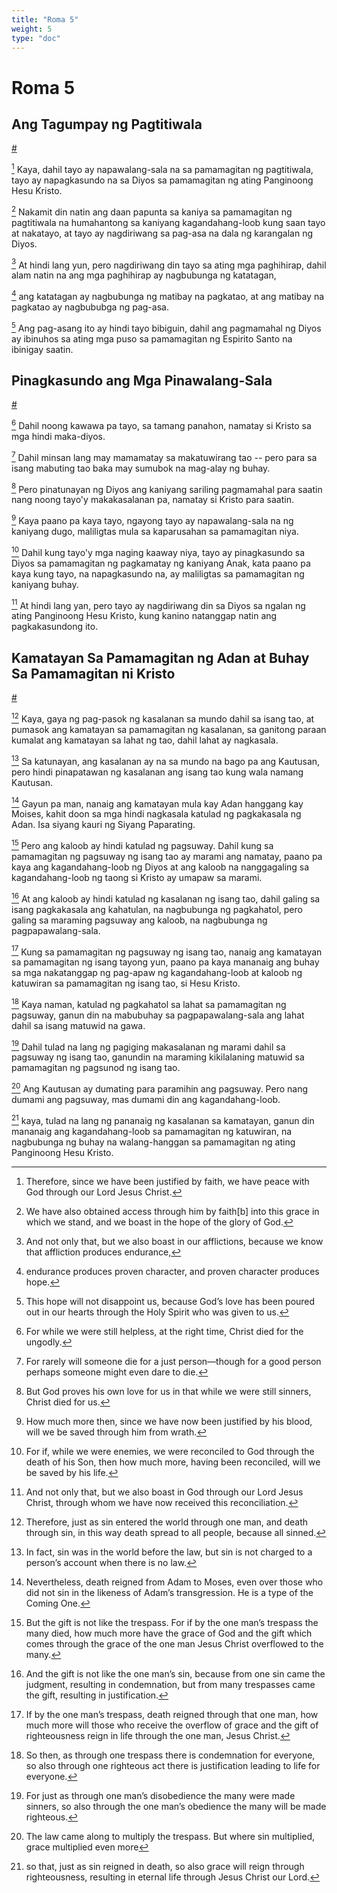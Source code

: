 ```yaml
---
title: "Roma 5"
weight: 5
type: "doc"
---
```


# Roma 5

## Ang Tagumpay ng Pagtitiwala
[#](# "Faith Triumphs")

[^1] Kaya, dahil tayo ay napawalang-sala na sa pamamagitan ng pagtitiwala, tayo ay napagkasundo na sa Diyos sa pamamagitan ng ating Panginoong Hesu Kristo.

[^1]: Therefore, since we have been justified by faith, we have peace with God through our Lord Jesus Christ.

[^2] Nakamit din natin ang daan papunta sa kaniya sa pamamagitan ng pagtitiwala na humahantong sa kaniyang kagandahang-loob kung saan tayo at nakatayo, at tayo ay nagdiriwang sa pag-asa na dala ng karangalan ng Diyos.

[^2]: We have also obtained access through him by faith[b] into this grace in which we stand, and we boast in the hope of the glory of God.

[^3] At hindi lang yun, pero nagdiriwang din tayo sa ating mga paghihirap, dahil alam natin na ang mga paghihirap ay nagbubunga ng katatagan,

[^3]: And not only that, but we also boast in our afflictions, because we know that affliction produces endurance,

[^4] ang katatagan ay nagbubunga ng matibay na pagkatao, at ang matibay na pagkatao ay nagbububga ng pag-asa.

[^4]: endurance produces proven character, and proven character produces hope.

[^5] Ang pag-asang ito ay hindi tayo bibiguin, dahil ang pagmamahal ng Diyos ay ibinuhos sa ating mga puso sa pamamagitan ng Espirito Santo na ibinigay saatin.

[^5]: This hope will not disappoint us, because God’s love has been poured out in our hearts through the Holy Spirit who was given to us.

## Pinagkasundo ang Mga Pinawalang-Sala
[#](# "The Justified Are Reconciled")

[^6] Dahil noong kawawa pa tayo, sa tamang panahon, namatay si Kristo sa mga hindi maka-diyos.

[^6]: For while we were still helpless, at the right time, Christ died for the ungodly.

[^7] Dahil minsan lang may mamamatay sa makatuwirang tao -- pero para sa isang mabuting tao baka may sumubok na mag-alay ng buhay.

[^7]: For rarely will someone die for a just person—though for a good person perhaps someone might even dare to die.

[^8] Pero pinatunayan ng Diyos ang kaniyang sariling pagmamahal para saatin nang noong tayo'y makakasalanan pa, namatay si Kristo para saatin.

[^8]: But God proves his own love for us in that while we were still sinners, Christ died for us.

[^9] Kaya paano pa kaya tayo, ngayong tayo ay napawalang-sala na ng kaniyang dugo, maliligtas mula sa kaparusahan sa pamamagitan niya.

[^9]: How much more then, since we have now been justified by his blood, will we be saved through him from wrath.

[^10] Dahil kung tayo'y mga naging kaaway niya, tayo ay pinagkasundo sa Diyos sa pamamagitan ng pagkamatay ng kaniyang Anak, kata paano pa kaya kung tayo, na napagkasundo na, ay maliligtas sa pamamagitan ng kaniyang buhay.

[^10]: For if, while we were enemies, we were reconciled to God through the death of his Son, then how much more, having been reconciled, will we be saved by his life.

[^11] At hindi lang yan, pero tayo ay nagdiriwang din sa Diyos sa ngalan ng ating Panginoong Hesu Kristo, kung kanino natanggap natin ang pagkakasundong ito.

[^11]: And not only that, but we also boast in God through our Lord Jesus Christ, through whom we have now received this reconciliation.

## Kamatayan Sa Pamamagitan ng Adan at Buhay Sa Pamamagitan ni Kristo
[#](# "Death through Adam and Life through Christ")

[^12] Kaya, gaya ng pag-pasok ng kasalanan sa mundo dahil sa isang tao, at pumasok ang kamatayan sa pamamagitan ng kasalanan, sa ganitong paraan kumalat ang kamatayan sa lahat ng tao, dahil lahat ay nagkasala.

[^12]: Therefore, just as sin entered the world through one man, and death through sin, in this way death spread to all people, because all sinned.

[^13] Sa katunayan, ang kasalanan ay na sa mundo na bago pa ang Kautusan, pero hindi pinapatawan ng kasalanan ang isang tao kung wala namang Kautusan.

[^13]: In fact, sin was in the world before the law, but sin is not charged to a person’s account when there is no law.

[^14] Gayun pa man, nanaig ang kamatayan mula kay Adan hanggang kay Moises, kahit doon sa mga hindi nagkasala katulad ng pagkakasala ng Adan. Isa siyang kauri ng Siyang Paparating.

[^14]: Nevertheless, death reigned from Adam to Moses, even over those who did not sin in the likeness of Adam’s transgression. He is a type of the Coming One.

[^15] Pero ang kaloob ay hindi katulad ng pagsuway. Dahil kung sa pamamagitan ng pagsuway ng isang tao ay marami ang namatay, paano pa kaya ang kagandahang-loob ng Diyos at ang kaloob na nanggagaling sa kagandahang-loob ng taong si Kristo ay umapaw sa marami.

[^15]: But the gift is not like the trespass. For if by the one man’s trespass the many died, how much more have the grace of God and the gift which comes through the grace of the one man Jesus Christ overflowed to the many.

[^16] At ang kaloob ay hindi katulad ng kasalanan ng isang tao, dahil galing sa isang pagkakasala ang kahatulan, na nagbubunga ng pagkahatol, pero galing sa maraming pagsuway ang kaloob, na nagbubunga ng pagpapawalang-sala.

[^16]: And the gift is not like the one man’s sin, because from one sin came the judgment, resulting in condemnation, but from many trespasses came the gift, resulting in justification.

[^17] Kung sa pamamagitan ng pagsuway ng isang tao, nanaig ang kamatayan sa pamamagitan ng isang tayong yun, paano pa kaya mananaig ang buhay sa mga nakatanggap ng pag-apaw ng kagandahang-loob at kaloob ng katuwiran sa pamamagitan ng isang tao, si Hesu Kristo.

[^17]: If by the one man’s trespass, death reigned through that one man, how much more will those who receive the overflow of grace and the gift of righteousness reign in life through the one man, Jesus Christ.

[^18] Kaya naman, katulad ng pagkahatol sa lahat sa pamamagitan ng pagsuway, ganun din na mabubuhay sa pagpapawalang-sala ang lahat dahil sa isang matuwid na gawa.

[^18]: So then, as through one trespass there is condemnation for everyone, so also through one righteous act there is justification leading to life for everyone.

[^19] Dahil tulad na lang ng pagiging makasalanan ng marami dahil sa pagsuway ng isang tao, ganundin na maraming kikilalaning matuwid sa pamamagitan ng pagsunod ng isang tao.

[^19]: For just as through one man’s disobedience the many were made sinners, so also through the one man’s obedience the many will be made righteous.

[^20] Ang Kautusan ay dumating para paramihin ang pagsuway. Pero nang dumami ang pagsuway, mas dumami din ang kagandahang-loob.

[^20]: The law came along to multiply the trespass. But where sin multiplied, grace multiplied even more

[^21] kaya, tulad na lang ng pananaig ng kasalanan sa kamatayan, ganun din mananaig ang kagandahang-loob sa pamamagitan ng katuwiran, na nagbubunga ng buhay na walang-hanggan sa pamamagitan ng ating Panginoong Hesu Kristo.

[^21]: so that, just as sin reigned in death, so also grace will reign through righteousness, resulting in eternal life through Jesus Christ our Lord.
